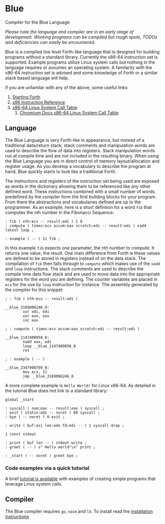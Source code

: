 # Blue

Compiler for the Blue Language

_Please note the language and compiler are in an early stage of development. Working programs can be compiled but rough spots, TODOs and deficiencies can easily be encountered._

Blue is a compiled low level Forth-like language that is designed for building programs without a standard library. Currently the x86-64 instruction set is supported. Example programs utilize Linux system calls but nothing in the language requires or assumes an operating system. A familarity with the x86-64 instruction set is advised and some knowledge of Forth or a similar stack based language will help.

If you are unfamilar with any of the above, some useful links:

1. [Starting Forth](https://www.forth.com/starting-forth/1-forth-stacks-dictionary)
1. [x86 Instruction Reference](https://www.felixcloutier.com/x86/index.html)
1. [x86-64 Linux System Call Table](https://filippo.io/linux-syscall-table/)
   1. [Chromium Docs x86-64 Linux System Call Table](https://chromium.googlesource.com/chromiumos/docs/+/HEAD/constants/syscalls.md#x86_64-64_bit)

## Language

The Blue Language is very Forth-like in appearance, but instead of a traditional data/return stack, stack comments and manipulation words are used to describe the flow of data into registers. Stack manipulation words run at compile time and are not included in the resulting binary. When using the Blue Language you are in direct control of memory layout/allocation and register usage. As you develop a vocabulary to describe the program at hand, Blue quickly starts to look like a traditional Forth.

The instructions and registers of the instruction set being used are exposed as words in the dictionary allowing them to be referenced like any other defined word. These instructions combined with a small number of words predefined by the compiler form the first building blocks for your program. From there the abstractions and vocabularies defined are up to the programmer. As an example, here is a short defintion for a word `fib` that computes the nth number in the Fibonacci Sequence:

```
: fib ( nth:ecx -- result:edi ) 1 0 
: compute ( times:ecx accum:eax scratch:edi -- result:edi ) xadd latest loop ;

: example ( -- ) 11 fib ;
```

In this example `fib` expects one parameter, the nth number to compute. It returns one value, the result. One main difference from Forth is these values are defined to be stored in registers instead of on the data stack. The compilation of `fib` then falls through to `compute` which makes use of the `xadd` and `loop` instructions. The stack comments are used to describe the compile time data flow stack and are used to move data into the appropriate registers for the word you are defining. The counter variables are placed in `ecx` for the use by `loop` instruction for instance. The assembly generated by the compiler for this snippet:

```
; : fib ( nth:ecx -- result:edi )

__blue_3169096246_0:
        xor edi, edi
        xor eax, eax
        inc eax

; : compute ( times:ecx accum:eax scratch:edi -- result:edi )

__blue_1147400058_0:
        xadd eax, edi
        loop __blue_1147400058_0
        ret

; : example ( -- )

__blue_2347908769_0:
        mov ecx, 11
        jmp __blue_3169096246_0
```

A more complete example is `Hello World!` for Linux x86-64. As detailed in the tutorial Blue does not link to a standard library:

```
global _start

: syscall ( num:eax -- result:eax ) syscall ;
: exit ( status:edi -- noret ) 60 syscall ;
: bye ( -- noret ) 0 exit ;

: write ( buf:esi len:edx fd:edi -- ) 1 syscall drop ;

1 const stdout

: print ( buf len -- ) stdout write ;
: greet ( -- ) s" Hello world!\n" print ;

: _start ( -- noret ) greet bye ;
```

### Code examples via a quick tutorial

A brief [tutorial is available](language/tutorial/README.md) with examples of creating simple programs that leverage Linux system calls.

## Compiler

The Blue compiler requires `go`, `nasm` and `ld`. To install read the [installation instructions](INSTALL.md)
